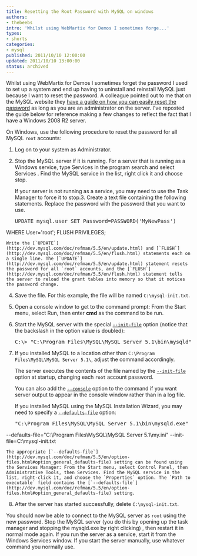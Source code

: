 ```yaml
---
title: Resetting the Root Password with MySQL on windows
authors:
- thebeebs
intro: 'Whilst using WebMartix for Demos I sometimes forge...'
types:
- shorts
categories:
- mysql
published: 2011/10/10 12:00:00
updated: 2011/10/10 13:00:00
status: archived
---
```


Whilst using WebMartix for Demos I sometimes forget the password I used to set up a system and end up having to uninstall and reinstall MySQL just because I want to reset the password. A colleague pointed out to me that on the MySQL website they [have a guide on how you can easily reset the password](http://dev.mysql.com/doc/refman/5.5/en/resetting-permissions.html) as long as you are an administrator on the server. I've reposted the guide below for reference making a few changes to reflect the fact that I have a Windows 2008 R2 server.

On Windows, use the following procedure to reset the password for all MySQL `root` accounts: 

1.  Log on to your system as Administrator.
2.  Stop the MySQL server if it is running. For a server that is running as a Windows service, type Services in the program search and select Services . Find the MySQL service in the list, right click it and choose stop.

    If your server is not running as a service, you may need to use the Task Manager to force it to stop.3.  Create a text file containing the following statements. Replace the password with the password that you want to use.
      <div style="padding-bottom: 0px; margin: 0px; padding-left: 0px; padding-right: 0px; display: inline; float: none; padding-top: 0px" id="scid:f32c3428-b7e9-4f15-a8ea-c502c7ff2e88:5f4f8210-e200-45a6-9f9d-16e70dd4d44d" class="wlWriterEditableSmartContent"><pre class="brush: powershell;">UPDATE mysql.user SET Password=PASSWORD('MyNewPass') 
WHERE User='root';
FLUSH PRIVILEGES;</pre></div>

    Write the [`UPDATE`](http://dev.mysql.com/doc/refman/5.5/en/update.html) and [`FLUSH`](http://dev.mysql.com/doc/refman/5.5/en/flush.html) statements each on a single line. The [`UPDATE`](http://dev.mysql.com/doc/refman/5.5/en/update.html) statement resets the password for all `root` accounts, and the [`FLUSH`](http://dev.mysql.com/doc/refman/5.5/en/flush.html) statement tells the server to reload the grant tables into memory so that it notices the password change.
4.  Save the file. For this example, the file will be named `C:\mysql-init.txt`.

5.  Open a console window to get to the command prompt: From the Start menu, select Run, then enter **cmd** as the command to be run.

6.  Start the MySQL server with the special [`--init-file`](http://dev.mysql.com/doc/refman/5.5/en/server-options.html#option_mysqld_init-file) option (notice that the backslash in the option value is doubled):

    <div style="padding-bottom: 0px; margin: 0px; padding-left: 0px; padding-right: 0px; display: inline; float: none; padding-top: 0px" id="scid:f32c3428-b7e9-4f15-a8ea-c502c7ff2e88:b9162f0c-6b39-40ee-8f49-f330d7f8e8db" class="wlWriterEditableSmartContent"><pre class="brush: powershell;">C:\> "C:\Program Files\MySQL\MySQL Server 5.1\bin\mysqld" --init-file=C:\\mysql-init.txt</pre></div>
7.  If you installed MySQL to a location other than `C:\Program Files\MySQL\MySQL Server 5.1\`, adjust the command accordingly.

    The server executes the contents of the file named by the [`--init-file`](http://dev.mysql.com/doc/refman/5.5/en/server-options.html#option_mysqld_init-file) option at startup, changing each `root` account password.

    You can also add the [`--console`](http://dev.mysql.com/doc/refman/5.5/en/server-options.html#option_mysqld_console) option to the command if you want server output to appear in the console window rather than in a log file.

    If you installed MySQL using the MySQL Installation Wizard, you may need to specify a [`--defaults-file`](http://dev.mysql.com/doc/refman/5.5/en/option-files.html#option_general_defaults-file) option:

    <div style="padding-bottom: 0px; margin: 0px; padding-left: 0px; padding-right: 0px; display: inline; float: none; padding-top: 0px" id="scid:f32c3428-b7e9-4f15-a8ea-c502c7ff2e88:4efb8941-ed5c-4056-9b11-020ea41d5100" class="wlWriterEditableSmartContent"><pre class="brush: powershell;">"C:\Program Files\MySQL\MySQL Server 5.1\bin\mysqld.exe"
--defaults-file="C:\\Program Files\\MySQL\\MySQL Server 5.1\\my.ini"
--init-file=C:\\mysql-init.txt</pre></div>

    The appropriate [`--defaults-file`](http://dev.mysql.com/doc/refman/5.5/en/option-files.html#option_general_defaults-file) setting can be found using the Services Manager: From the Start menu, select Control Panel, then Administrative Tools, then Services. Find the MySQL service in the list, right-click it, and choose the `Properties` option. The `Path to executable` field contains the [`--defaults-file`](http://dev.mysql.com/doc/refman/5.5/en/option-files.html#option_general_defaults-file) setting.
8.  After the server has started successfully, delete `C:\mysql-init.txt`.

You should now be able to connect to the MySQL server as `root` using the new password. Stop the MySQL server (you do this by opening up the task manager and stopping the mysqld.exe by right clicking) , then restart it in normal mode again. If you run the server as a service, start it from the Windows Services window. If you start the server manually, use whatever command you normally use. 